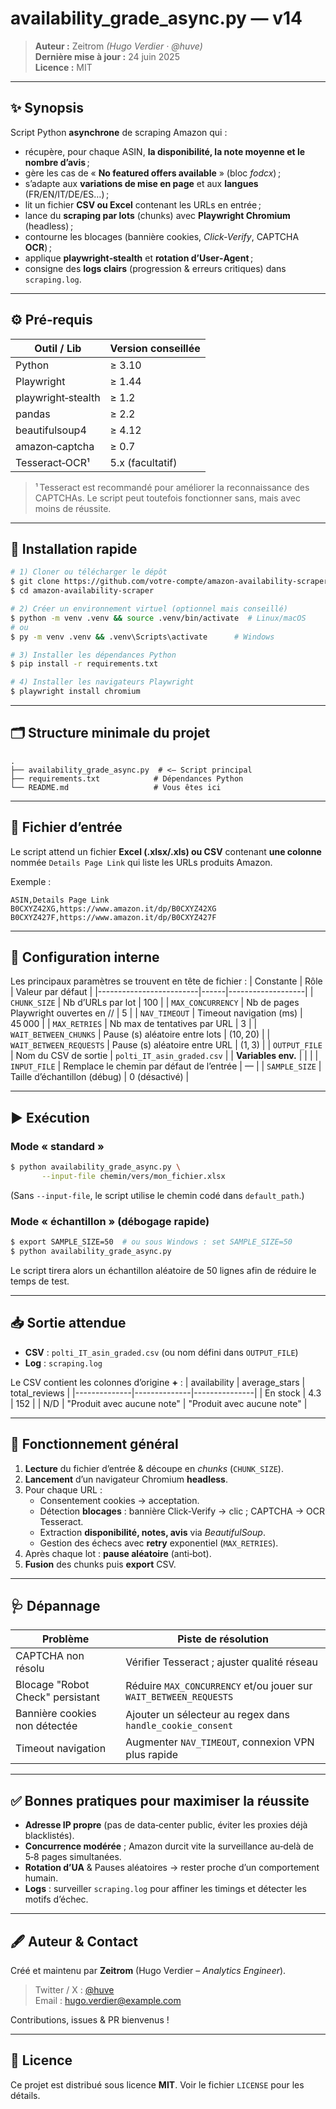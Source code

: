 # availability_grade_async.py — v14

> **Auteur :** Zeitrom *(Hugo Verdier · @huve)*  
> **Dernière mise à jour :** 24 juin 2025  
> **Licence :** MIT

---

## ✨ Synopsis
Script Python **asynchrone** de scraping Amazon qui :

* récupère, pour chaque ASIN, **la disponibilité, la note moyenne et le nombre d’avis** ;
* gère les cas de « **No featured offers available** » (bloc *fodcx*) ;
* s’adapte aux **variations de mise en page** et aux **langues** (FR/EN/IT/DE/ES…) ;
* lit un fichier **CSV ou Excel** contenant les URLs en entrée ;
* lance du **scraping par lots** (chunks) avec **Playwright Chromium** (headless) ;
* contourne les blocages (bannière cookies, *Click‑Verify*, CAPTCHA **OCR**) ;
* applique **playwright‑stealth** et **rotation d’User‑Agent** ;
* consigne des **logs clairs** (progression & erreurs critiques) dans `scraping.log`.

---

## ⚙️ Pré‑requis

| Outil / Lib         | Version conseillée |
|---------------------|--------------------|
| Python              | ≥ 3.10            |
| Playwright          | ≥ 1.44            |
| playwright‑stealth  | ≥ 1.2             |
| pandas              | ≥ 2.2             |
| beautifulsoup4      | ≥ 4.12            |
| amazon‑captcha      | ≥ 0.7             |
| Tesseract‑OCR¹      | 5.x (facultatif)  |

> ¹ Tesseract est recommandé pour améliorer la reconnaissance des CAPTCHAs. Le script peut toutefois fonctionner sans, mais avec moins de réussite.

---

## 🚀 Installation rapide
```bash
# 1) Cloner ou télécharger le dépôt
$ git clone https://github.com/votre-compte/amazon-availability-scraper.git
$ cd amazon-availability-scraper

# 2) Créer un environnement virtuel (optionnel mais conseillé)
$ python -m venv .venv && source .venv/bin/activate  # Linux/macOS
# ou
$ py -m venv .venv && .venv\Scripts\activate      # Windows

# 3) Installer les dépendances Python
$ pip install -r requirements.txt

# 4) Installer les navigateurs Playwright
$ playwright install chromium
```

---

## 🗂️ Structure minimale du projet
```
.
├── availability_grade_async.py  # <— Script principal
├── requirements.txt            # Dépendances Python
└── README.md                   # Vous êtes ici
```

---

## 📄 Fichier d’entrée

Le script attend un fichier **Excel (.xlsx/.xls) ou CSV** contenant **une colonne** nommée `Details Page Link` qui liste les URLs produits Amazon.

Exemple :
```
ASIN,Details Page Link
B0CXYZ42XG,https://www.amazon.it/dp/B0CXYZ42XG
B0CXYZ427F,https://www.amazon.it/dp/B0CXYZ427F
```

---

## 🔧 Configuration interne
Les principaux paramètres se trouvent en tête de fichier :
| Constante               | Rôle | Valeur par défaut |
|-------------------------|------|-------------------|
| `CHUNK_SIZE`            | Nb d’URLs par lot                         | 100 |
| `MAX_CONCURRENCY`       | Nb de pages Playwright ouvertes en //     | 5 |
| `NAV_TIMEOUT`           | Timeout navigation (ms)                   | 45 000 |
| `MAX_RETRIES`           | Nb max de tentatives par URL              | 3 |
| `WAIT_BETWEEN_CHUNKS`   | Pause (s) aléatoire entre lots            | (10, 20) |
| `WAIT_BETWEEN_REQUESTS` | Pause (s) aléatoire entre URL             | (1, 3) |
| `OUTPUT_FILE`           | Nom du CSV de sortie                      | `polti_IT_asin_graded.csv` |
| **Variables env.**      |                                         | |
| `INPUT_FILE`            | Remplace le chemin par défaut de l’entrée | — |
| `SAMPLE_SIZE`           | Taille d’échantillon (débug)             | 0 (désactivé) |

---

## ▶️ Exécution
### Mode « standard »
```bash
$ python availability_grade_async.py \
       --input-file chemin/vers/mon_fichier.xlsx
```
(Sans `--input-file`, le script utilise le chemin codé dans `default_path`.)

### Mode « échantillon » (débogage rapide)
```bash
$ export SAMPLE_SIZE=50  # ou sous Windows : set SAMPLE_SIZE=50
$ python availability_grade_async.py
```
Le script tirera alors un échantillon aléatoire de 50 lignes afin de réduire le temps de test.

---

## 📥 Sortie attendue
* **CSV** : `polti_IT_asin_graded.csv` (ou nom défini dans `OUTPUT_FILE`)
* **Log** : `scraping.log`

Le CSV contient les colonnes d’origine **+** :
| availability | average_stars | total_reviews |
|--------------|--------------|---------------|
| En stock     | 4.3          | 152           |
| N/D          | "Produit avec aucune note" | "Produit avec aucune note" |

---

## 🔄 Fonctionnement général
1. **Lecture** du fichier d’entrée & découpe en *chunks* (`CHUNK_SIZE`).
2. **Lancement** d’un navigateur Chromium **headless**.
3. Pour chaque URL :
   * Consentement cookies → acceptation.
   * Détection **blocages** : bannière Click‑Verify → clic ; CAPTCHA → OCR Tesseract.
   * Extraction **disponibilité, notes, avis** via *BeautifulSoup*.
   * Gestion des échecs avec **retry** exponentiel (`MAX_RETRIES`).
4. Après chaque lot : **pause aléatoire** (anti‑bot).
5. **Fusion** des chunks puis **export** CSV.

---

## 🩺 Dépannage
| Problème                                       | Piste de résolution |
|------------------------------------------------|---------------------|
| CAPTCHA non résolu                            | Vérifier Tesseract ; ajuster qualité réseau |
| Blocage "Robot Check" persistant              | Réduire `MAX_CONCURRENCY` et/ou jouer sur `WAIT_BETWEEN_REQUESTS` |
| Bannière cookies non détectée                 | Ajouter un sélecteur au regex dans `handle_cookie_consent` |
| Timeout navigation                            | Augmenter `NAV_TIMEOUT`, connexion VPN plus rapide |

---

## ✅ Bonnes pratiques pour maximiser la réussite
* **Adresse IP propre** (pas de data‑center public, éviter les proxies déjà blacklistés).
* **Concurrence modérée** ; Amazon durcit vite la surveillance au‑delà de 5‑8 pages simultanées.
* **Rotation d’UA** & Pauses aléatoires → rester proche d’un comportement humain.
* **Logs** : surveiller `scraping.log` pour affiner les timings et détecter les motifs d’échec.

---

## 🖋️ Auteur & Contact
Créé et maintenu par **Zeitrom** (Hugo Verdier – *Analytics Engineer*).  
> Twitter / X : [@huve](https://twitter.com/huve)  
> Email : hugo.verdier@example.com

Contributions, issues & PR bienvenus !

---

## 📜 Licence
Ce projet est distribué sous licence **MIT**. Voir le fichier `LICENSE` pour les détails.

